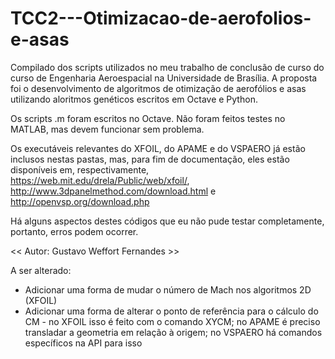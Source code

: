 # TCC2---Otimizacao-de-aerofolios-e-asas

Compilado dos scripts utilizados no meu trabalho de conclusão de curso do curso de Engenharia Aeroespacial na Universidade de Brasília. A proposta foi o desenvolvimento de algoritmos de otimização de aerofólios e asas utilizando aloritmos genéticos escritos em Octave e Python.

Os scripts .m foram escritos no Octave. Não foram feitos testes no MATLAB, mas devem funcionar sem problema.

Os executáveis relevantes do XFOIL, do APAME e do VSPAERO já estão inclusos nestas pastas, mas, para fim de documentação, eles estão disponíveis em, respectivamente, https://web.mit.edu/drela/Public/web/xfoil/, http://www.3dpanelmethod.com/download.html e http://openvsp.org/download.php

Há alguns aspectos destes códigos que eu não pude testar completamente, portanto, erros podem ocorrer.

<< Autor: Gustavo Weffort Fernandes >>


A ser alterado:
* Adicionar uma forma de mudar o número de Mach nos algoritmos 2D (XFOIL)
* Adicionar uma forma de alterar o ponto de referência para o cálculo do CM - no XFOIL isso é feito com o comando XYCM; no APAME é preciso transladar a geometria em relação à origem; no VSPAERO há comandos específicos na API para isso
